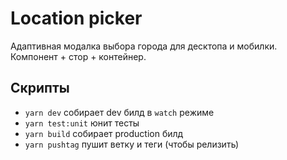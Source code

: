 # Location picker

Адаптивная модалка выбора города для десктопа и мобилки.
Компонент + стор + контейнер.

## Скрипты
- `yarn dev` собирает dev билд в `watch` режиме
- `yarn test:unit` юнит тесты
- `yarn build` собирает production билд
- `yarn pushtag` пушит ветку и теги (чтобы релизить)
